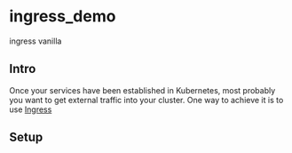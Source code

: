 # ingress_demo
ingress vanilla


## Intro

Once your services have been established in Kubernetes, most probably you want to get external traffic into your cluster. One way to achieve it is to use [Ingress](https://kubernetes.io/docs/concepts/services-networking/ingress/)


## Setup

